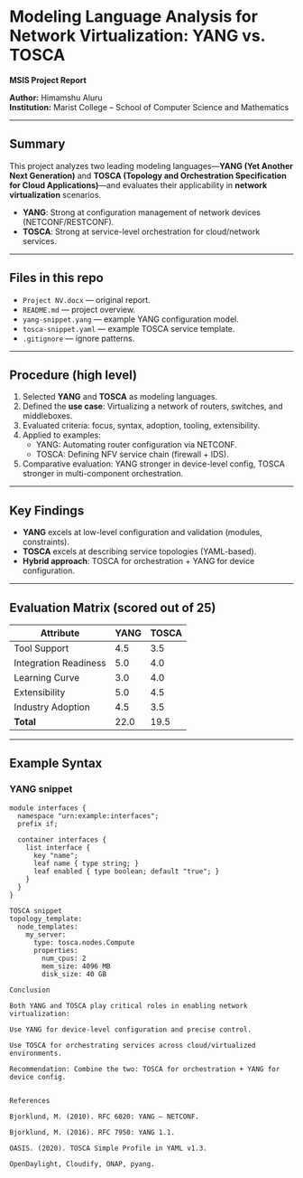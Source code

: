 # Modeling Language Analysis for Network Virtualization: YANG vs. TOSCA
**MSIS Project Report**

**Author:** Himamshu Aluru  
**Institution:** Marist College – School of Computer Science and Mathematics

---

## Summary
This project analyzes two leading modeling languages—**YANG (Yet Another Next Generation)** and **TOSCA (Topology and Orchestration Specification for Cloud Applications)**—and evaluates their applicability in **network virtualization** scenarios.  

- **YANG**: Strong at configuration management of network devices (NETCONF/RESTCONF).  
- **TOSCA**: Strong at service-level orchestration for cloud/network services.  

---

## Files in this repo
- `Project NV.docx` — original report.  
- `README.md` — project overview.  
- `yang-snippet.yang` — example YANG configuration model.  
- `tosca-snippet.yaml` — example TOSCA service template.  
- `.gitignore` — ignore patterns.  

---

## Procedure (high level)
1. Selected **YANG** and **TOSCA** as modeling languages.  
2. Defined the **use case**: Virtualizing a network of routers, switches, and middleboxes.  
3. Evaluated criteria: focus, syntax, adoption, tooling, extensibility.  
4. Applied to examples:
   - YANG: Automating router configuration via NETCONF.  
   - TOSCA: Defining NFV service chain (firewall + IDS).  
5. Comparative evaluation: YANG stronger in device-level config, TOSCA stronger in multi-component orchestration.  

---

## Key Findings
- **YANG** excels at low-level configuration and validation (modules, constraints).  
- **TOSCA** excels at describing service topologies (YAML-based).  
- **Hybrid approach**: TOSCA for orchestration + YANG for device configuration.  

---

## Evaluation Matrix (scored out of 25)
| Attribute           | YANG | TOSCA |
|---------------------|------|-------|
| Tool Support        | 4.5  | 3.5   |
| Integration Readiness | 5.0  | 4.0   |
| Learning Curve      | 3.0  | 4.0   |
| Extensibility       | 5.0  | 4.5   |
| Industry Adoption   | 4.5  | 3.5   |
| **Total**           | 22.0 | 19.5  |

---

## Example Syntax
### YANG snippet
```yang
module interfaces {
  namespace "urn:example:interfaces";
  prefix if;

  container interfaces {
    list interface {
      key "name";
      leaf name { type string; }
      leaf enabled { type boolean; default "true"; }
    }
  }
}

TOSCA snippet
topology_template:
  node_templates:
    my_server:
      type: tosca.nodes.Compute
      properties:
        num_cpus: 2
        mem_size: 4096 MB
        disk_size: 40 GB

Conclusion

Both YANG and TOSCA play critical roles in enabling network virtualization:

Use YANG for device-level configuration and precise control.

Use TOSCA for orchestrating services across cloud/virtualized environments.

Recommendation: Combine the two: TOSCA for orchestration + YANG for device config.


References

Bjorklund, M. (2010). RFC 6020: YANG – NETCONF.

Bjorklund, M. (2016). RFC 7950: YANG 1.1.

OASIS. (2020). TOSCA Simple Profile in YAML v1.3.

OpenDaylight, Cloudify, ONAP, pyang.

